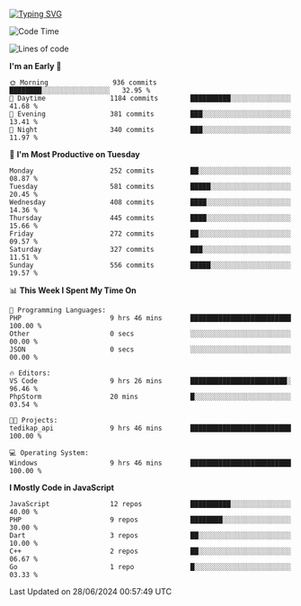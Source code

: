 [![Typing SVG](https://readme-typing-svg.demolab.com?font=Fira+Code&pause=1000&color=F7F7F7&random=false&width=435&lines=Hi+%F0%9F%91%8B%2C+I'm+Rafiu+Sidqi;Junior+Backend+Developer)](https://git.io/typing-svg)
<!--START_SECTION:waka-->
![Code Time](http://img.shields.io/badge/Code%20Time-261%20hrs%2025%20mins-blue)

![Lines of code](https://img.shields.io/badge/From%20Hello%20World%20I%27ve%20Written-1.2%20million%20lines%20of%20code-blue)

**I'm an Early 🐤** 

```text
🌞 Morning                936 commits         ████████░░░░░░░░░░░░░░░░░   32.95 % 
🌆 Daytime                1184 commits        ██████████░░░░░░░░░░░░░░░   41.68 % 
🌃 Evening                381 commits         ███░░░░░░░░░░░░░░░░░░░░░░   13.41 % 
🌙 Night                  340 commits         ███░░░░░░░░░░░░░░░░░░░░░░   11.97 % 
```
📅 **I'm Most Productive on Tuesday** 

```text
Monday                   252 commits         ██░░░░░░░░░░░░░░░░░░░░░░░   08.87 % 
Tuesday                  581 commits         █████░░░░░░░░░░░░░░░░░░░░   20.45 % 
Wednesday                408 commits         ████░░░░░░░░░░░░░░░░░░░░░   14.36 % 
Thursday                 445 commits         ████░░░░░░░░░░░░░░░░░░░░░   15.66 % 
Friday                   272 commits         ██░░░░░░░░░░░░░░░░░░░░░░░   09.57 % 
Saturday                 327 commits         ███░░░░░░░░░░░░░░░░░░░░░░   11.51 % 
Sunday                   556 commits         █████░░░░░░░░░░░░░░░░░░░░   19.57 % 
```


📊 **This Week I Spent My Time On** 

```text
💬 Programming Languages: 
PHP                      9 hrs 46 mins       █████████████████████████   100.00 % 
Other                    0 secs              ░░░░░░░░░░░░░░░░░░░░░░░░░   00.00 % 
JSON                     0 secs              ░░░░░░░░░░░░░░░░░░░░░░░░░   00.00 % 

🔥 Editors: 
VS Code                  9 hrs 26 mins       ████████████████████████░   96.46 % 
PhpStorm                 20 mins             █░░░░░░░░░░░░░░░░░░░░░░░░   03.54 % 

🐱‍💻 Projects: 
tedikap_api              9 hrs 46 mins       █████████████████████████   100.00 % 

💻 Operating System: 
Windows                  9 hrs 46 mins       █████████████████████████   100.00 % 
```

**I Mostly Code in JavaScript** 

```text
JavaScript               12 repos            ██████████░░░░░░░░░░░░░░░   40.00 % 
PHP                      9 repos             ████████░░░░░░░░░░░░░░░░░   30.00 % 
Dart                     3 repos             ██░░░░░░░░░░░░░░░░░░░░░░░   10.00 % 
C++                      2 repos             ██░░░░░░░░░░░░░░░░░░░░░░░   06.67 % 
Go                       1 repo              █░░░░░░░░░░░░░░░░░░░░░░░░   03.33 % 
```




 Last Updated on 28/06/2024 00:57:49 UTC
<!--END_SECTION:waka-->
